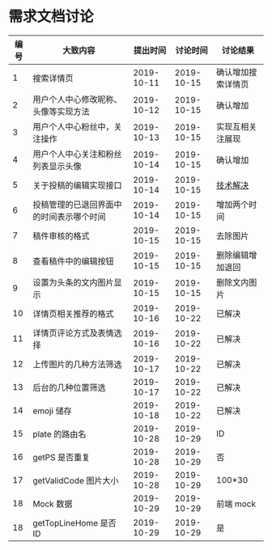 # 需求文档讨论

| 编号 | 大致内容                                 | 提出时间   | 讨论时间   | 讨论结果                                                                                |
| ---- | ---------------------------------------- | ---------- | ---------- | --------------------------------------------------------------------------------------- |
| 1    | 搜索详情页                               | 2019-10-11 | 2019-10-15 | 确认增加搜索详情页                                                                      |
| 2    | 用户个人中心修改昵称、头像等实现方法     | 2019-10-12 | 2019-10-15 | 确认增加                                                                                |
| 3    | 用户个人中心粉丝中，关注操作             | 2019-10-13 | 2019-10-15 | 实现互相关注展现                                                                        |
| 4    | 用户个人中心关注和粉丝列表显示头像       | 2019-10-14 | 2019-10-15 | 确认增加                                                                                |
| 5    | 关于投稿的编辑实现接口                   | 2019-10-14 | 2019-10-15 | [技术解决](https://github.com/hinesboy/mavonEditor/blob/master/doc/cn/upload-images.md) |
| 6    | 投稿管理的已退回界面中的时间表示哪个时间 | 2019-10-14 | 2019-10-15 | 增加两个时间                                                                            |
| 7    | 稿件审核的格式                           | 2019-10-15 | 2019-10-15 | 去除图片                                                                                |
| 8    | 查看稿件中的编辑按钮                     | 2019-10-15 | 2019-10-15 | 删除编辑增加退回                                                                        |
| 9    | 设置为头条的文内图片显示                 | 2019-10-15 | 2019-10-15 | 删除文内图片                                                                            |
| 10   | 详情页相关推荐的格式                     | 2019-10-16 | 2019-10-22 | 已解决                                                                                  |
| 11   | 详情页评论方式及表情选择                 | 2019-10-16 | 2019-10-22 | 已解决                                                                                  |
| 12   | 上传图片的几种方法筛选                   | 2019-10-17 | 2019-10-22 | 已解决                                                                                  |
| 13   | 后台的几种位置筛选                       | 2019-10-17 | 2019-10-22 | 已解决                                                                                  |
| 14   | emoji 储存                               | 2019-10-18 | 2019-10-22 | 已解决                                                                                  |
| 15   | plate 的路由名                           | 2019-10-28 | 2019-10-29 | ID                                                                                      |
| 16   | getPS 是否重复                           | 2019-10-28 | 2019-10-29 | 否                                                                                      |
| 17   | getValidCode 图片大小                    | 2019-10-28 | 2019-10-29 | 100\*30                                                                                 |
| 18   | Mock 数据                                | 2019-10-29 | 2019-10-29 | 前端 mock                                                                               |
| 18   | getTopLineHome 是否 ID                   | 2019-10-29 | 2019-10-29 | 是                                                                                      |
